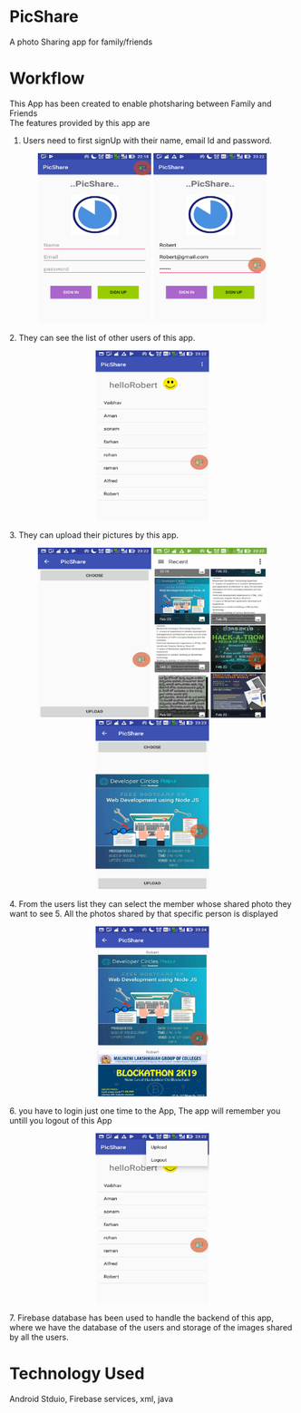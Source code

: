 # PicShare
A photo Sharing app for family/friends

# Workflow
This App has been created to enable photsharing between Family and Friends<br>
The features provided by this app are <br>
1. Users need to first signUp with their name, email Id and password.
<p align="center">
  <img src="https://github.com/vaibnak/PicShare/blob/master/Screenshot_20190225-221830.jpg" width="200" height="300" />
  <img src="https://github.com/vaibnak/PicShare/blob/master/Screenshot_20190225-232228.jpg" width="200" height="300"/> 
</p>
2. They can see the list of other users of this app.
<p align="center">
<img src="https://github.com/vaibnak/PicShare/blob/master/Screenshot_20190225-232237.jpg" width="200" height="300" />
</p>
3. They can upload their pictures by this app.
<p align="center">
<img src="https://github.com/vaibnak/PicShare/blob/master/Screenshot_20190225-232245.jpg" width="200" height="300" />
<img src="https://github.com/vaibnak/PicShare/blob/master/Screenshot_20190225-232257.jpg" width="200" height="300" />
<img src="https://github.com/vaibnak/PicShare/blob/master/Screenshot_20190225-232304.jpg" width="200" height="300" />
</p>
4. From the users list they can select the member whose shared photo they want to see
5. All the photos shared by that specific person is displayed
<p align="center">
<img src="https://github.com/vaibnak/PicShare/blob/master/Screenshot_20190225-232451.jpg" width="200" height="300" />
</p>
6. you have to login just one time to the App, The app will remember you untill you logout of this App
<p align="center">
<img src="https://github.com/vaibnak/PicShare/blob/master/Screenshot_20190225-232241.jpg" width="200" height="300" />
</p>
7. Firebase database has been used to handle the backend of this app, where we have the database of the users and storage of the images shared by all the users.

# Technology Used
Android Stduio, Firebase services, xml, java
